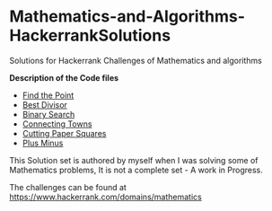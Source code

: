 # Mathematics-and-Algorithms-HackerrankSolutions

Solutions for Hackerrank Challenges of Mathematics and algorithms

**Description of the Code files**

+ [Find the Point](FindthePoint.py)
+ [Best Divisor](bestdivisor.py)
+ [Binary Search](BinarySearch.py)
+ [Connecting Towns](connectTowns.py)
+ [Cutting Paper Squares](cuttingSquares.py)
+ [Plus Minus](decimalPrecision.py)


This Solution set is authored by myself when I was solving some of Mathematics problems, It is not a complete set - A work in Progress. 

The challenges can be found at <https://www.hackerrank.com/domains/mathematics>
